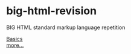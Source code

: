 # big-html-revision
BIG HTML standard markup language repetition

<a href="./docs/basics.md">Basics</a><br/>
<a href="./docs/link.md">more...</a>
